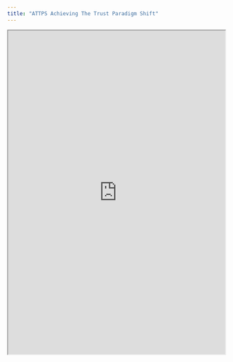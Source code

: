 ```yaml
---
title: "ATTPS Achieving The Trust Paradigm Shift"
---
```



<iframe height="750" width="100%" src="https://ewelton.github.io/ktest/wiki.html#ATTPS%20Achieving%20The%20Trust%20Paradigm%20Shift"></iframe>
